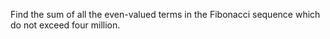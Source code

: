 Find the sum of all the even-valued terms in the Fibonacci sequence
which do not exceed four million.

